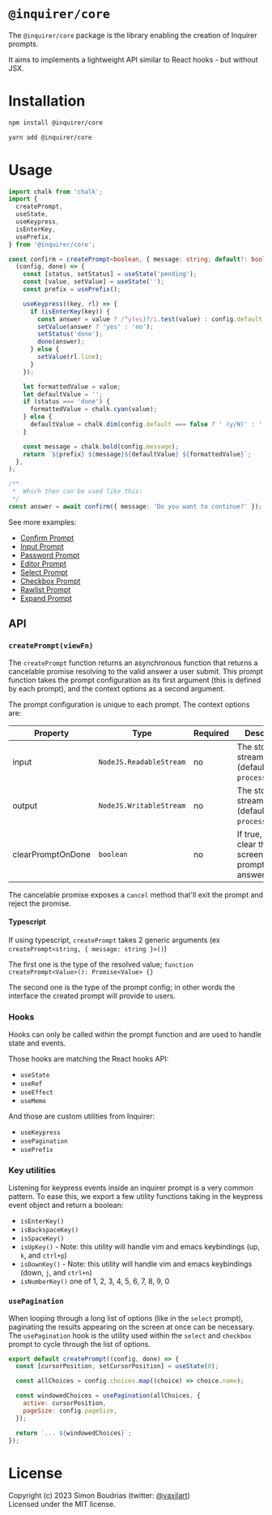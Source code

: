 # `@inquirer/core`

The `@inquirer/core` package is the library enabling the creation of Inquirer prompts.

It aims to implements a lightweight API similar to React hooks - but without JSX.

# Installation

```sh
npm install @inquirer/core

yarn add @inquirer/core
```

# Usage

```ts
import chalk from 'chalk';
import {
  createPrompt,
  useState,
  useKeypress,
  isEnterKey,
  usePrefix,
} from '@inquirer/core';

const confirm = createPrompt<boolean, { message: string; default?: boolean }>(
  (config, done) => {
    const [status, setStatus] = useState('pending');
    const [value, setValue] = useState('');
    const prefix = usePrefix();

    useKeypress((key, rl) => {
      if (isEnterKey(key)) {
        const answer = value ? /^y(es)?/i.test(value) : config.default !== false;
        setValue(answer ? 'yes' : 'no');
        setStatus('done');
        done(answer);
      } else {
        setValue(rl.line);
      }
    });

    let formattedValue = value;
    let defaultValue = '';
    if (status === 'done') {
      formattedValue = chalk.cyan(value);
    } else {
      defaultValue = chalk.dim(config.default === false ? ' (y/N)' : ' (Y/n)');
    }

    const message = chalk.bold(config.message);
    return `${prefix} ${message}${defaultValue} ${formattedValue}`;
  },
);

/**
 *  Which then can be used like this:
 */
const answer = await confirm({ message: 'Do you want to continue?' });
```

See more examples:

- [Confirm Prompt](https://github.com/SBoudrias/Inquirer.js/blob/master/packages/confirm/src/index.mts)
- [Input Prompt](https://github.com/SBoudrias/Inquirer.js/blob/master/packages/input/src/index.mts)
- [Password Prompt](https://github.com/SBoudrias/Inquirer.js/blob/master/packages/password/src/index.mts)
- [Editor Prompt](https://github.com/SBoudrias/Inquirer.js/blob/master/packages/editor/src/index.mts)
- [Select Prompt](https://github.com/SBoudrias/Inquirer.js/blob/master/packages/select/src/index.mts)
- [Checkbox Prompt](https://github.com/SBoudrias/Inquirer.js/blob/master/packages/checkbox/src/index.mts)
- [Rawlist Prompt](https://github.com/SBoudrias/Inquirer.js/blob/master/packages/rawlist/src/index.mts)
- [Expand Prompt](https://github.com/SBoudrias/Inquirer.js/blob/master/packages/expand/src/index.mts)

## API

### `createPrompt(viewFn)`

The `createPrompt` function returns an asynchronous function that returns a cancelable promise resolving to the valid answer a user submit. This prompt function takes the prompt configuration as its first argument (this is defined by each prompt), and the context options as a second argument.

The prompt configuration is unique to each prompt. The context options are:

| Property          | Type                    | Required | Description                                                  |
| ----------------- | ----------------------- | -------- | ------------------------------------------------------------ |
| input             | `NodeJS.ReadableStream` | no       | The stdin stream (defaults to `process.stdin`)               |
| output            | `NodeJS.WritableStream` | no       | The stdout stream (defaults to `process.stdout`)             |
| clearPromptOnDone | `boolean`               | no       | If true, we'll clear the screen after the prompt is answered |

The cancelable promise exposes a `cancel` method that'll exit the prompt and reject the promise.

#### Typescript

If using typescript, `createPrompt` takes 2 generic arguments (ex `createPrompt<string, { message: string }>()`)

The first one is the type of the resolved value; `function createPrompt<Value>(): Promise<Value> {}`

The second one is the type of the prompt config; in other words the interface the created prompt will provide to users.

### Hooks

Hooks can only be called within the prompt function and are used to handle state and events.

Those hooks are matching the React hooks API:

- `useState`
- `useRef`
- `useEffect`
- `useMemo`

And those are custom utilities from Inquirer:

- `useKeypress`
- `usePagination`
- `usePrefix`

### Key utilities

Listening for keypress events inside an inquirer prompt is a very common pattern. To ease this, we export a few utility functions taking in the keypress event object and return a boolean:

- `isEnterKey()`
- `isBackspaceKey()`
- `isSpaceKey()`
- `isUpKey()` - Note: this utility will handle vim and emacs keybindings (up, `k`, and `ctrl+p`)
- `isDownKey()` - Note: this utility will handle vim and emacs keybindings (down, `j`, and `ctrl+n`)
- `isNumberKey()` one of 1, 2, 3, 4, 5, 6, 7, 8, 9, 0

### `usePagination`

When looping through a long list of options (like in the `select` prompt), paginating the results appearing on the screen at once can be necessary. The `usePagination` hook is the utility used within the `select` and `checkbox` prompt to cycle through the list of options.

```js
export default createPrompt((config, done) => {
  const [cursorPosition, setCursorPosition] = useState(0);

  const allChoices = config.choices.map((choice) => choice.name);

  const windowedChoices = usePagination(allChoices, {
    active: cursorPosition,
    pageSize: config.pageSize,
  });

  return `... ${windowedChoices}`;
});
```

# License

Copyright (c) 2023 Simon Boudrias (twitter: [@vaxilart](https://twitter.com/Vaxilart))<br/>
Licensed under the MIT license.
